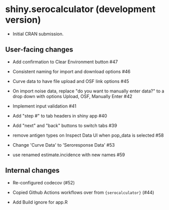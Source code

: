 # shiny.serocalculator (development version)

* Initial CRAN submission.

## User-facing changes

* Add confirmation to Clear Environment button #47

* Consistent naming for import and download options #46

* Curve data to have file upload and OSF link options #45

* On import noise data, replace "do you want to manually enter data?" 
to a drop down with options Upload, OSF, Manually Enter #42

* Implement input validation #41

* Add "step #" to tab headers in shiny app #40

* Add "next" and "back" buttons to switch tabs #39

* remove antigen types on Inspect Data UI when pop_data is selected #58

* Change 'Curve Data' to 'Seroresponse Data' #53

* use renamed estimate.incidence with new names #59


## Internal changes

* Re-configured codecov (#52)

* Copied Github Actions workflows over from `{serocalculator}` (#44)

* Add Build ignore for app.R 
